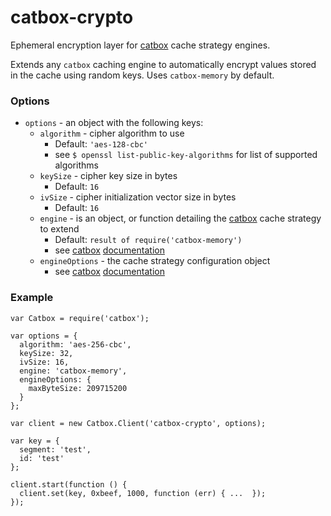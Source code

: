 catbox-crypto
=============

Ephemeral encryption layer for [catbox](https://github.com/spumko/catbox) cache strategy engines.

Extends any `catbox` caching engine to automatically encrypt values stored in the cache using random keys.  Uses `catbox-memory` by default.

### Options

- `options` - an object with the following keys:
  - `algorithm` - cipher algorithm to use
    - Default: `'aes-128-cbc'`
    - see `$ openssl list-public-key-algorithms` for list of supported algorithms
  - `keySize` - cipher key size in bytes
    - Default: `16`
  - `ivSize` - cipher initialization vector size in bytes
    - Default: `16`
  - `engine` - is an object, or function detailing the [catbox](https://github.com/spumko/catbox) cache strategy to extend
    -  Default: `result of require('catbox-memory')` 
    - see [catbox](https://github.com/spumko/catbox) [documentation](https://github.com/spumko/catbox/blob/master/README.md#client)
  - `engineOptions` - the cache strategy configuration object
    - see [catbox](https://github.com/spumko/catbox) [documentation](https://github.com/spumko/catbox/blob/master/README.md#client)

### Example
```
var Catbox = require('catbox');

var options = {
  algorithm: 'aes-256-cbc',
  keySize: 32,
  ivSize: 16,
  engine: 'catbox-memory',
  engineOptions: {
    maxByteSize: 209715200
  }
};

var client = new Catbox.Client('catbox-crypto', options);

var key = { 
  segment: 'test',
  id: 'test'
};

client.start(function () {
  client.set(key, 0xbeef, 1000, function (err) { ...  });
});
```
